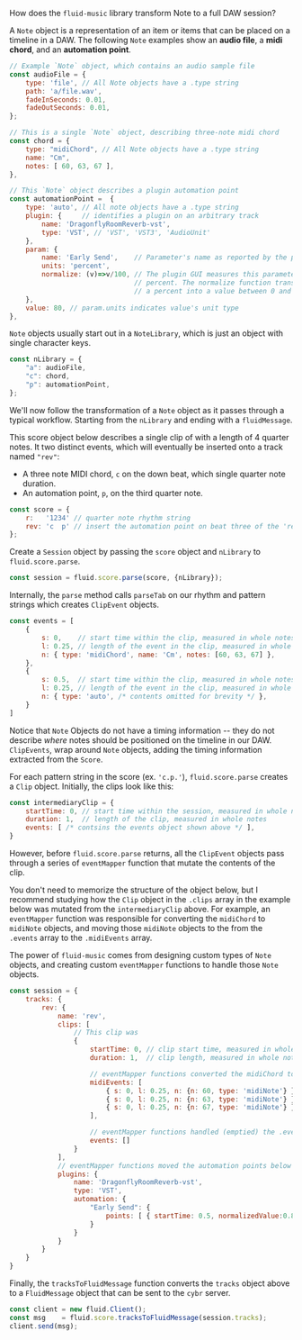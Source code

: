 How does the `fluid-music` library transform Note to a full DAW session?

A `Note` object is a representation of an item or items that can be placed on
a timeline in a DAW. The following `Note` examples show an **audio file**, a
**midi chord**, and an **automation point**.

```javascript
// Example `Note` object, which contains an audio sample file
const audioFile = {
    type: 'file', // All Note objects have a .type string
    path: 'a/file.wav',
    fadeInSeconds: 0.01,
    fadeOutSeconds: 0.01,
};

// This is a single `Note` object, describing three-note midi chord
const chord = {                       
    type: "midiChord", // All Note objects have a .type string
    name: "Cm",
    notes: [ 60, 63, 67 ],
},

// This `Note` object describes a plugin automation point
const automationPoint =  {
    type: 'auto', // All note objects have a .type string
    plugin: {     // identifies a plugin on an arbitrary track
        name: 'DragonflyRoomReverb-vst',
        type: 'VST', // 'VST', 'VST3', 'AudioUnit'
    },
    param: {
        name: 'Early Send',    // Parameter's name as reported by the plugin
        units: 'percent',
        normalize: (v)=>v/100, // The plugin GUI measures this parameter in
                               // percent. The normalize function transforms
                               // a percent into a value between 0 and 1.
    },
    value: 80, // param.units indicates value's unit type
},

```

`Note` objects usually start out in a `NoteLibrary`, which is just an object with
single character keys.

```javascript
const nLibrary = {
    "a": audioFile,
    "c": chord,
    "p": automationPoint,
};
```

We'll now follow the transformation of a `Note` object as it passes through a
typical workflow. Starting from the `nLibrary` and ending with a `fluidMessage`.

This score object below describes a single clip of with a length of 4 quarter notes. It two distinct events, which will eventually be inserted onto a track named `"rev"`:
- A three note MIDI chord, `c` on the down beat, which single quarter note duration. 
- An automation point, `p`, on the third quarter note. 

```javascript
const score = {
    r:   '1234' // quarter note rhythm string
    rev: 'c  p' // insert the automation point on beat three of the 'rev' track
};
``` 

Create a `Session` object by passing the `score` object and `nLibrary` to
`fluid.score.parse`.

```javascript
const session = fluid.score.parse(score, {nLibrary});
```

Internally, the `parse` method calls `parseTab` on our rhythm and pattern strings which creates `ClipEvent` objects.

```javascript
const events = [
    {   
        s: 0,    // start time within the clip, measured in whole notes
        l: 0.25, // length of the event in the clip, measured in whole notes
        n: { type: 'midiChord', name: 'Cm', notes: [60, 63, 67] },
    },
    {
        s: 0.5,  // start time within the clip, measured in whole notes
        l: 0.25, // length of the event in the clip, measured in whole notes
        n: { type: 'auto', /* contents omitted for brevity */ },  
    }
]
```

Notice that `Note` Objects do not have a timing information -- they do not describe *where* notes should be positioned on the timeline in our DAW. `ClipEvents`, wrap around `Note` objects, adding the timing information extracted from the `Score`.

For each pattern string in the score (ex. `'c.p.'`), `fluid.score.parse` creates a `Clip` object. Initially, the clips look like this:

```javascript
const intermediaryClip = {
    startTime: 0, // start time within the session, measured in whole notes
    duration: 1,  // length of the clip, measured in whole notes
    events: [ /* contsins the events object shown above */ ],
}
```

However, before `fluid.score.parse` returns, all the `ClipEvent` objects pass through a series of `eventMapper` function that mutate the contents of the clip.

You don't need to memorize the structure of the object below, but I recommend
studying how the `Clip` object in the `.clips` array in the example below was mutated from the `intermediaryClip` above. For example, an `eventMapper` function was responsible for converting the `midiChord` to `midiNote` objects, and moving those `midiNote` objects to the from the `.events` array to the `.midiEvents` array.

The power of `fluid-music` comes from designing custom types of `Note` objects, and creating custom `eventMapper` functions to handle those `Note` objects.

```javascript
const session = {
    tracks: {
        rev: {
            name: 'rev',
            clips: [
                // This clip was 
                {
                    startTime: 0, // clip start time, measured in whole notes
                    duration: 1,  // clip length, measured in whole notes

                    // eventMapper functions converted the midiChord to midiNotes
                    midiEvents: [
                        { s: 0, l: 0.25, n: {n: 60, type: 'midiNote'} },
                        { s: 0, l: 0.25, n: {n: 63, type: 'midiNote'} },
                        { s: 0, l: 0.25, n: {n: 67, type: 'midiNote'} },
                    ],

                    // eventMapper functions handled (emptied) the .events array
                    events: []
                }
            ],
            // eventMapper functions moved the automation points below
            plugins: {
                name: 'DragonflyRoomReverb-vst',
                type: 'VST',
                automation: {
                    "Early Send": { 
                        points: [ { startTime: 0.5, normalizedValue:0.8 } ],
                    }
                }
            }
        }
    }
}
```

Finally, the `tracksToFluidMessage` function converts the `tracks` object above to a `FluidMessage` object that can be sent to the `cybr` server.

```javascript
const client = new fluid.Client();
const msg    = fluid.score.tracksToFluidMessage(session.tracks);
client.send(msg);
```
